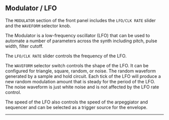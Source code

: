 <article>

## Modulator / LFO

The `MODULATOR` section of the front panel includes the `LFO/CLK RATE` slider and the `WAVEFORM` selector knob.

The Modulator is a low-frequency oscillator (LFO) that can be used to automate a number of parameters across the synth including pitch, pulse width, filter cutoff.

The `LFO/CLK RATE` slider controls the frequency of the LFO.

The `WAVEFORM` selector switch controls the shape of the LFO. It can be configured for triangle, square, random, or noise. The random waveform generated by a sample and hold circuit. Each tick of the LFO will produce a new random modulation amount that is steady for the period of the LFO. The noise waveform is just white noise and is not affected by the LFO rate control.

The speed of the LFO also controls the speed of the arpeggiator and sequencer and can be selected as a trigger source for the envelope.

</article>

---
